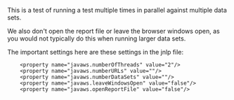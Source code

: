 This is a test of running a test multiple times in parallel against multiple data sets.

We also don't open the report file or leave the browser windows open, as you would not typically do this
when running larger data sets.

The important settings here are these settings in the jnlp file:

```
    <property name="javaws.numberOfThreads" value="2"/>
    <property name="javaws.numberURLs" value=""/>
    <property name="javaws.numberDataSets" value=""/>
    <property name="javaws.leaveWindowsOpen" value="false"/>
    <property name="javaws.openReportFile" value="false"/>
```